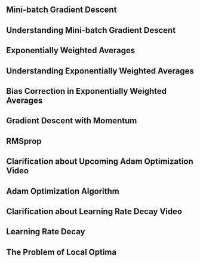 ## Mini-batch Gradient Descent

## Understanding Mini-batch Gradient Descent

## Exponentially Weighted Averages

## Understanding Exponentially Weighted Averages

## Bias Correction in Exponentially Weighted Averages

## Gradient Descent with Momentum

## RMSprop

## Clarification about Upcoming Adam Optimization Video

## Adam Optimization Algorithm

## Clarification about Learning Rate Decay Video

## Learning Rate Decay

## The Problem of Local Optima